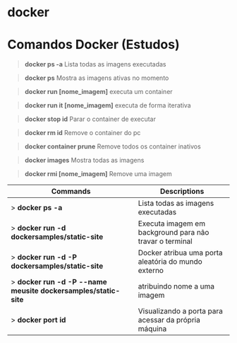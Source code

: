 # docker


# **Comandos Docker (Estudos)**


> **docker ps -a** Lista todas as imagens executadas

> **docker ps** Mostra as imagens ativas no momento

> **docker run [nome_imagem]** executa um container

> **docker run it [nome_imagem]** executa de forma iterativa

> **docker stop id** Parar o container de executar

> **docker rm  id** Remove o container do pc

> **docker container prune** Remove todos os container inativos

> **docker images** Mostra todas as imagens 

> **docker rmi [nome_imagem]** Remove uma imagem


| **Commands**  | **Descriptions**  |
|---|---|
| > **docker ps -a**  |  Lista todas as imagens executadas | 
| > **docker run -d dockersamples/static-site** | Executa imagem em background para não travar o terminal|
| > **docker run -d -P dockersamples/static-site** | Docker atribua uma porta aleatória do mundo externo|
| > **docker run -d -P --name meusite dockersamples/static-site** | atribuindo nome a uma imagem|
| > **docker port id** | Visualizando a porta para acessar da própria máquina|